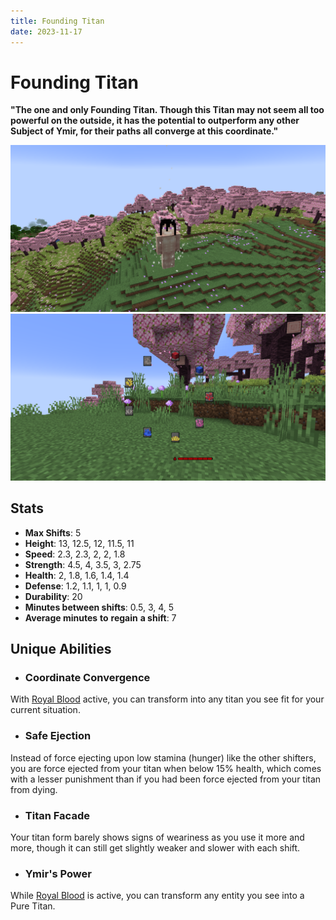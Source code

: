 ```yaml
---
title: Founding Titan
date: 2023-11-17
---
```


# Founding Titan
**"The one and only Founding Titan. Though this Titan may not seem all too powerful on the outside, it has the potential to outperform any other Subject of Ymir, for their paths all converge at this coordinate."**

![The Founding Titan in a Cherry Blossom biome](../images/founding_titan_full.png)
![The Founding Titan's shift into other titan radial menu (in a Cherry Blossom biome)](../images/founding_titan_selection_menu.png)

## Stats
* __Max Shifts__: 5
* __Height__: 13, 12.5, 12, 11.5, 11
* __Speed__: 2.3, 2.3, 2, 2, 1.8
* __Strength__: 4.5, 4, 3.5, 3, 2.75
* __Health__: 2, 1.8, 1.6, 1.4, 1.4
* __Defense__: 1.2, 1.1, 1, 1, 0.9
* __Durability__: 20
* __Minutes between shifts__: 0.5, 3, 4, 5
* __Average minutes__ __to__ __regain__ __a shift__: 7

## Unique Abilities
* ### Coordinate Convergence
With [Royal Blood](../misc/royal_blood.md) active, you can transform into any titan you see fit for your current situation.
* ### Safe Ejection
Instead of force ejecting upon low stamina (hunger) like the other shifters, you are force ejected from your titan when below 15% health, which comes with a lesser punishment than if you had been force ejected from your titan from dying.
* ### Titan Facade
Your titan form barely shows signs of weariness as you use it more and more, though it can still get slightly weaker and slower with each shift.
* ### Ymir's Power
While [Royal Blood](../misc/royal_blood.md) is active, you can transform any entity you see into a Pure Titan.